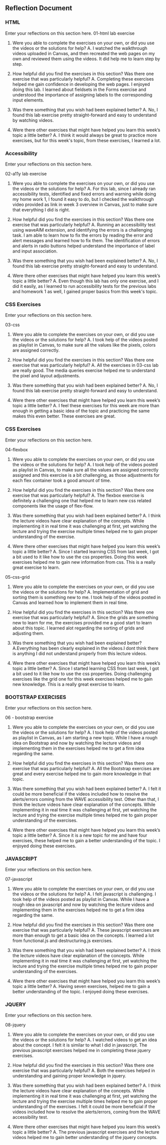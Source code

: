## Reflection Document

### HTML

Enter your reflections on this section here.
01-html lab exercise

1. Were you able to complete the exercises on your own, or did you use the videos or the solutions for help?
   A. I watched the walkthrough videos uploaded in Canvas, and then recreated the web pages on my own and reviewed them using the videos. It did help me to learn step by step.

2. How helpful did you find the exercises in this section? Was there one exercise that was particularly helpful?
   A. Completing these exercises helped me gain confidence in developing the web pages. I enjoyed doing this lab. I learned about fieldsets in the Forms exercise and understood the importance of assigning labels to the corresponding input elements.

3. Was there something that you wish had been explained better?
   A. No, I found this lab exercise pretty straight-forward and easy to understand by watching videos.

4. Were there other exercises that might have helped you learn this week’s topic a little better?
   A. I think it would always be great to practice more exercises, but for this week's topic, from these exercises, I learned a lot.

### Accessibility

Enter your reflections on this section here.

02-a11y lab exercise

1. Were you able to complete the exercises on your own, or did you use the videos or the solutions for help?
   A. For this lab, since I already ran accessibility tests, identified and fixed errors and warning while doing my home work 1, I found it easy to do, but I checked the walkthrough video provided as link in week 3 overview in Canvas, just to make sure that everything I did is right.

2. How helpful did you find the exercises in this section? Was there one exercise that was particularly helpful?
   A. Running an accessibility test using waveAIM extension, and identifying the errors is a challenging task. I am able to learn how to fix the errors by reading the error and alert messages and learned how to fix them. The identification of errors and alerts in radio buttons helped understand the importance of label and input association.

3. Was there something that you wish had been explained better?
   A. No, I found this lab exercise pretty straight-forward and easy to understand.

4. Were there other exercises that might have helped you learn this week’s topic a little better?
   A. Even though this lab has only one exercise, and I did it easily, as I learned to run accessibility tests for the previous labs and homework 1 as well, I gained proper basics from this week's topic.

### CSS Exercises

Enter your reflections on this section here.

03-css

1. Were you able to complete the exercises on your own, or did you use the videos or the solutions for help?
   A. I took help of the videos posted as playlist in Canvas, to make sure all the values like the pixels, colors are assigned correctly.

2. How helpful did you find the exercises in this section? Was there one exercise that was particularly helpful?
   A. All the exercises in 03-css lab are really good. The media queries exercise helped me to understand the pixel and layout adjustments.

3. Was there something that you wish had been explained better?
   A. No, I found this lab exercise pretty straight-forward and easy to understand.

4. Were there other exercises that might have helped you learn this week’s topic a little better?
   A. I feel these exercises for this week are more than enough in getting a basic idea of the topic and practicing the same makes this even better. These exercises are great.

### CSS Exercises

Enter your reflections on this section here.

04-flexbox

1. Were you able to complete the exercises on your own, or did you use the videos or the solutions for help?
   A. I took help of the videos posted as playlist in Canvas, to make sure all the values are assigned correctly assigned and this exercise is a bit challenging, as those adjustments for each flex container took a good amount of time.

2. How helpful did you find the exercises in this section? Was there one exercise that was particularly helpful?
   A. The flexbox exercise is definitely a challenging one that helped me to learn new css related components like the usage of flex-flow.

3. Was there something that you wish had been explained better?
   A. I think the lecture videos have clear explanation of the concepts. While implementing it in real time it was challenging at first, yet watching the lecture and trying the exercise multiple times helped me to gain proper understanding of the exercise.

4. Were there other exercises that might have helped you learn this week’s topic a little better?
   A. Since I started learning CSS from last week, I got a bit used to it like how to use the css properties. Doing this week exercises helped me to gain new information from css. This is a really great exercise to learn.

05-css-grid

1. Were you able to complete the exercises on your own, or did you use the videos or the solutions for help?
   A. Implementation of grid and sorting them is something new to me. I took help of the videos posted in Canvas and learned how to implement them in real time.

2. How helpful did you find the exercises in this section? Was there one exercise that was particularly helpful?
   A. Since the grids are something new to learn for me, the exercises provided me a good start to learn about this topic. I learned alot regarding the sorting of grids and adjusting them.

3. Was there something that you wish had been explained better?
   A.Everything has been clearly explained in the videos.I dont think there is anything I did not understand properly from this lecture videos.

4. Were there other exercises that might have helped you learn this week’s topic a little better?
   A. Since I started learning CSS from last week, I got a bit used to it like how to use the css properties. Doing challenging exercises like the grid one for this week exercises helped me to gain new knowledge. This is a really great exercise to learn.

### BOOTSTRAP EXERCISES

Enter your reflections on this section here.

06 - bootstrap exercise

1. Were you able to complete the exercises on your own, or did you use the videos or the solutions for help?
   A. I took help of the videos posted as playlist in Canvas, as I am starting a new topic. While I have a rough idea on Bootstrap and now by watching the lecture videos and implementing them in the exercises helped me to get a firm idea regarding the same.

2. How helpful did you find the exercises in this section? Was there one exercise that was particularly helpful?
   A. All the Bootstrap exercises are great and every exercise helped me to gain more knowledge in that topic.

3. Was there something that you wish had been explained better?
   A. I felt it could be more beneficial if the videos included how to resolve the alerts/errors coming from the WAVE accessibility test. Other than that, I think the lecture videos have clear explanation of the concepts. While implementing it in real time it was challenging at first, yet watching the lecture and trying the exercise multiple times helped me to gain proper understanding of the exercises.

4. Were there other exercises that might have helped you learn this week’s topic a little better?
   A. Since it is a new topic for me and have four exercises, these helped me to gain a better understanding of the topic. I enjoyed doing these exercises.

### JAVASCRIPT

Enter your reflections on this section here.

07-javascript

1. Were you able to complete the exercises on your own, or did you use the videos or the solutions for help?
   A. I felt javascript is challenging. I took help of the videos posted as playlist in Canvas. While I have a rough idea on javascript and now by watching the lecture videos and implementing them in the exercises helped me to get a firm idea regarding the same.

2. How helpful did you find the exercises in this section? Was there one exercise that was particularly helpful?
   A. These javascript exercises are more than enough to get a basic idea on the concepts. I learned a lot from functional.js and destructuring.js exercises.

3. Was there something that you wish had been explained better?
   A. I think the lecture videos have clear explanation of the concepts. While implementing it in real time it was challenging at first, yet watching the lecture and trying the exercise multiple times helped me to gain proper understanding of the exercises.

4. Were there other exercises that might have helped you learn this week’s topic a little better?
   A. Having seven exercises, helped me to gain a better understanding of the topic. I enjoyed doing these exercises.

### JQUERY

Enter your reflections on this section here.

08-jquery

1. Were you able to complete the exercises on your own, or did you use the videos or the solutions for help?
   A. I watched videos to get an idea about the concept. I felt it is similar to what I did in javascript. The previous javascript exercises helped me in completing these jquery exercises.

2. How helpful did you find the exercises in this section? Was there one exercise that was particularly helpful?
   A. Both the exercises helped in understanding and gaining proper knowledge in jquery.

3. Was there something that you wish had been explained better?
   A. I think the lecture videos have clear explanation of the concepts. While implementing it in real time it was challenging at first, yet watching the lecture and trying the exercise multiple times helped me to gain proper understanding of the exercises. I felt it could be more beneficial if the videos included how to resolve the alerts/errors, coming from the WAVE accessibility test.

4. Were there other exercises that might have helped you learn this week’s topic a little better?
   A. The previous javascript exercises and the lecture videos helped me to gain better understanding of the jquery concepts.
